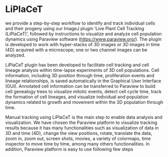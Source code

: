 # LiPlaCeT
we provide a step-by-step workflow to identify and track individual cells and their progeny using our ImageJ plugin ‘Live Plant Cell Tracking (LiPlaCeT)’, followed by instructions to visualize and analyze cell population dynamics using Paraview software (https://www.paraview.org/). The plugin is developed to work with hyper-stacks of 3D images or 3D images in time (4D) acquired with a microscope; one or two channel images can be analyzed.

LiPlaCeT plugin has been developed to facilitate cell tracking and cell lineage analysis within time-lapse experiments of 3D cell populations. Cell information, including 3D position through time, proliferation events and lineage relationships, is saved automatically in the Graphical User Interface (GUI). Annotated cell information can be transferred to Paraview to build cell genealogy trees to visualize mitotic events, detect cell cycle time, track the formation of cell lineages, and visualize individual and population dynamics related to growth and movement within the 3D population through time.

Manual tracking using LiPlaCeT is the main step to enable data analysis and visualization. We have chosen the Paraview platform to visualize tracking results because it has many functionalities such as visualization of data in 3D and time (4D), change the view positions, rotate, translate the data, zoom in, zoom out, screen shots, movies, a variety of colormaps, time inspector to move time by time, among many others functionalities. In addition, Paraview platform is easy to use following few steps 
